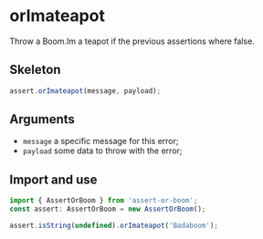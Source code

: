 # orImateapot

Throw a Boom.Im a teapot if the previous assertions where false.

## Skeleton

```ts
assert.orImateapot(message, payload);
```

## Arguments

- `message` a specific message for this error;
- `payload` some data to throw with the error;

## Import and use

```ts
import { AssertOrBoom } from 'assert-or-boom';
const assert: AssertOrBoom = new AssertOrBoom();

assert.isString(undefined).orImateapot('Badaboom');
```
